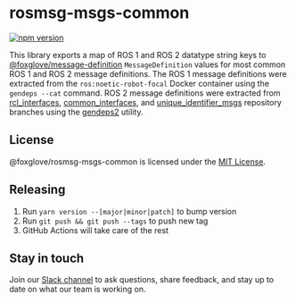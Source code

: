 # rosmsg-msgs-common

[![npm version](https://img.shields.io/npm/v/@foxglove/rosmsg-msgs-common.svg?style=flat)](https://www.npmjs.com/package/@foxglove/rosmsg-msgs-common)

This library exports a map of ROS 1 and ROS 2 datatype string keys to [@foxglove/message-definition](https://github.com/foxglove/message-definition) `MessageDefinition` values for most common ROS 1 and ROS 2 message definitions. The ROS 1 message definitions were extracted from the `ros:noetic-robot-focal` Docker container using the `gendeps --cat` command. ROS 2 message definitions were extracted from [rcl_interfaces](https://github.com/ros2/rcl_interfaces), [common_interfaces](https://github.com/ros2/common_interfaces), and [unique_identifier_msgs](https://github.com/ros2/unique_identifier_msgs) repository branches using the [gendeps2](https://github.com/foxglove/rosmsg/blob/main/src/gendeps2.ts) utility.

## License

@foxglove/rosmsg-msgs-common is licensed under the [MIT License](https://opensource.org/licenses/MIT).

## Releasing

1. Run `yarn version --[major|minor|patch]` to bump version
2. Run `git push && git push --tags` to push new tag
3. GitHub Actions will take care of the rest

## Stay in touch

Join our [Slack channel](https://foxglove.dev/join-slack) to ask questions, share feedback, and stay up to date on what our team is working on.
